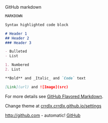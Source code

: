 GitHub markdown

```markdown
MARKDOWN

Syntax highlighted code block

# Header 1
## Header 2
### Header 3

- Bulleted
- List

1. Numbered
2. List

**Bold** and _Italic_ and `Code` text

[Link](url) and ![Image](src)
```

For more details see [GitHub Flavored Markdown](https://guides.github.com/features/mastering-markdown/).

Change theme at [crrdlx.crrdlx.github.io/settings](https://github.com/crrdlx/crrdlx.github.io/settings)

http://github.com - automatic!
[GitHub](http://github.com)
